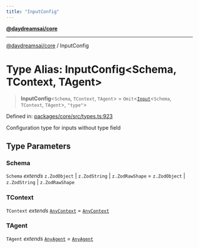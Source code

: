 ```yaml
---
title: "InputConfig"
---
```


[**@daydreamsai/core**](./api-reference.md)

***

[@daydreamsai/core](./api-reference.md) / InputConfig

# Type Alias: InputConfig\<Schema, TContext, TAgent\>

> **InputConfig**\<`Schema`, `TContext`, `TAgent`\> = `Omit`\<[`Input`](./Input.md)\<`Schema`, `TContext`, `TAgent`\>, `"type"`\>

Defined in: [packages/core/src/types.ts:923](https://github.com/dojoengine/daydreams/blob/bbf75946e0d6d99fbdde4cebb2f8a4e8926724f1/packages/core/src/types.ts#L923)

Configuration type for inputs without type field

## Type Parameters

### Schema

`Schema` *extends* `z.ZodObject` \| `z.ZodString` \| `z.ZodRawShape` = `z.ZodObject` \| `z.ZodString` \| `z.ZodRawShape`

### TContext

`TContext` *extends* [`AnyContext`](./AnyContext.md) = [`AnyContext`](./AnyContext.md)

### TAgent

`TAgent` *extends* [`AnyAgent`](./AnyAgent.md) = [`AnyAgent`](./AnyAgent.md)
